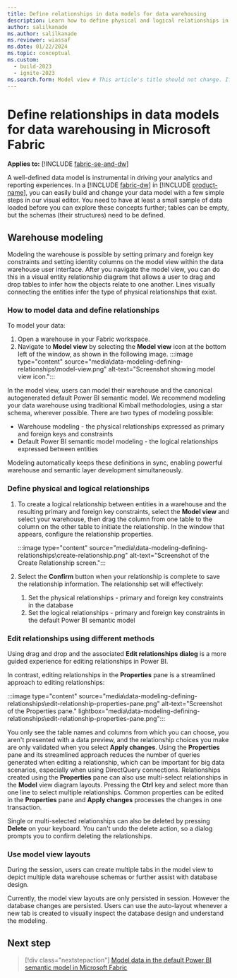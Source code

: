 ```yaml
---
title: Define relationships in data models for data warehousing
description: Learn how to define physical and logical relationships in your data models for data warehousing in Microsoft Fabric.
author: salilkanade
ms.author: salilkanade
ms.reviewer: wiassaf
ms.date: 01/22/2024
ms.topic: conceptual
ms.custom:
  - build-2023
  - ignite-2023
ms.search.form: Model view # This article's title should not change. If so, contact engineering.
---
```

# Define relationships in data models for data warehousing in Microsoft Fabric

**Applies to:** [!INCLUDE [fabric-se-and-dw](includes/applies-to-version/fabric-se-and-dw.md)]

A well-defined data model is instrumental in driving your analytics and reporting experiences. In a [!INCLUDE [fabric-dw](includes/fabric-dw.md)] in [!INCLUDE [product-name](../includes/product-name.md)], you can easily build and change your data model with a few simple steps in our visual editor. You need to have at least a small sample of data loaded before you can explore these concepts further; tables can be empty, but the schemas (their structures) need to be defined.

## Warehouse modeling

Modeling the warehouse is possible by setting primary and foreign key constraints and setting identity columns on the model view within the data warehouse user interface. After you navigate the model view, you can do this in a visual entity relationship diagram that allows a user to drag and drop tables to infer how the objects relate to one another. Lines visually connecting the entities infer the type of physical relationships that exist.

### How to model data and define relationships

To model your data:

1. Open a warehouse in your Fabric workspace.
1. Navigate to **Model view** by selecting the **Model view** icon at the bottom left of the window, as shown in the following image.
   :::image type="content" source="media\data-modeling-defining-relationships\model-view.png" alt-text="Screenshot showing model view icon.":::

In the model view, users can model their warehouse and the canonical autogenerated default Power BI semantic model. We recommend modeling your data warehouse using traditional Kimball methodologies, using a star schema, wherever possible. There are two types of modeling possible:

- Warehouse modeling - the physical relationships expressed as primary and foreign keys and constraints
- Default Power BI semantic model modeling - the logical relationships expressed between entities

Modeling automatically keeps these definitions in sync, enabling powerful warehouse and semantic layer development simultaneously.

### Define physical and logical relationships

1. To create a logical relationship between entities in a warehouse and the resulting primary and foreign key constraints, select the **Model view** and select your warehouse, then drag the column from one table to the column on the other table to initiate the relationship. In the window that appears, configure the relationship properties.

   :::image type="content" source="media\data-modeling-defining-relationships\create-relationship.png" alt-text="Screenshot of the Create Relationship screen.":::

1. Select the **Confirm** button when your relationship is complete to save the relationship information. The relationship set will effectively:
   1. Set the physical relationships - primary and foreign key constraints in the database
   1. Set the logical relationships - primary and foreign key constraints in the default Power BI semantic model

### Edit relationships using different methods

Using drag and drop and the associated **Edit relationships dialog** is a more guided experience for editing relationships in Power BI.

In contrast, editing relationships in the **Properties** pane is a streamlined approach to editing relationships:

:::image type="content" source="media\data-modeling-defining-relationships\edit-relationship-properties-pane.png" alt-text="Screenshot of the Properties pane." lightbox="media\data-modeling-defining-relationships\edit-relationship-properties-pane.png":::

You only see the table names and columns from which you can choose, you aren't presented with a data preview, and the relationship choices you make are only validated when you select **Apply changes**. Using the **Properties** pane and its streamlined approach reduces the number of queries generated when editing a relationship, which can be important for big data scenarios, especially when using DirectQuery connections. Relationships created using the **Properties** pane can also use multi-select relationships in the **Model** view diagram layouts. Pressing the **Ctrl** key and select more than one line to select multiple relationships. Common properties can be edited in the **Properties** pane and **Apply changes** processes the changes in one transaction.

Single or multi-selected relationships can also be deleted by pressing **Delete** on your keyboard. You can't undo the delete action, so a dialog prompts you to confirm deleting the relationships.

### <a id="using-model-view-layouts"></a> Use model view layouts

During the session, users can create multiple tabs in the model view to depict multiple data warehouse schemas or further assist with database design.

Currently, the model view layouts are only persisted in session. However the database changes are persisted. Users can use the auto-layout whenever a new tab is created to visually inspect the database design and understand the modeling.

## Next step

> [!div class="nextstepaction"]
> [Model data in the default Power BI semantic model in Microsoft Fabric](default-power-bi-semantic-model.md)